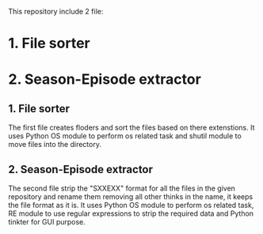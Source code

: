 This repository include 2 file:

# 1. File sorter
# 2. Season-Episode extractor

## 1. File sorter

  The first file creates floders and sort the files based on there extenstions. It uses Python OS module to perform os related task and shutil module to move files into the directory.

## 2. Season-Episode extractor

  The second file strip the "SXXEXX" format for all the files in the given repository and rename them removing all other thinks in the name, it keeps the file format as it is.
  It uses Python OS module to perform os related task, RE module to use regular expressions to strip the required data and Python tinkter for GUI purpose.


   
